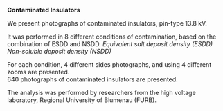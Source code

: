 **Contaminated Insulators**

We present photographs of contaminated insulators, pin-type 13.8 kV.

It was performed in 8 different conditions of contamination, based on the combination of ESDD and NSDD.
*Equivalent salt deposit density (ESDD)*
*Non-soluble deposit density (NSDD)*

For each condition, 4 different sides photographs, and using 4 different zooms are presented.  
640 photographs of contaminated insulators are presented.

The analysis was performed by researchers from the high voltage laboratory, Regional University of Blumenau (FURB). 

